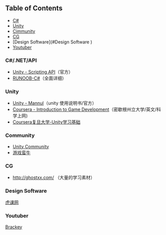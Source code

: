 ## Table of Contents
* [C#](#C#/.NET/API)
* [Unity](#Unity)
* [Cimmunity](#Community)
* [CG](#CG)
* [Design Software](#Design Software )
* [Youtuber](#Youtuber)


### C#/.NET/API

- [Unity - Scripting API](https://docs.unity3d.com/2017.2/Documentation/ScriptReference/index.html)（官方）
- [RUNOOB-C#](http://www.runoob.com/csharp/csharp-tutorial.html)（全面详细）

### Unity 

- [Unity - Mannul](https://docs.unity3d.com/2017.2/Documentation/Manual/UnityManual.html)（unity 使用说明书/官方）
- [Coursera - Introduction to Game Development](https://www.coursera.org/learn/game-development/)（密歇根州立大学/英文/科学上网)
- [Coursera复旦大学-Unity学习基础](https://www.bilibili.com/video/av10755879/%20) 

### Community

- [Unity Community](https://unity3d.com/cn/community)
- [游戏蛮牛](http://www.manew.com/)

### CG

- http://ghostxx.com/ （大量的学习素材）

### Design Software 

[虎课网](https://huke88.com/)

### Youtuber
[Brackey](https://www.youtube.com/channel/UCYbK_tjZ2OrIZFBvU6CCMiA)




